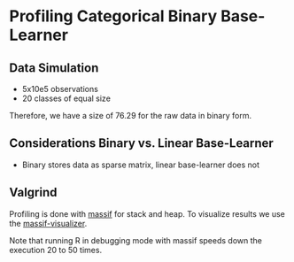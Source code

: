 # Profiling Categorical Binary Base-Learner

## Data Simulation

- 5x10e5 observations
- 20 classes of equal size

Therefore, we have a size of 76.29 for the raw data in binary form.

## Considerations Binary vs. Linear Base-Learner

- Binary stores data as sparse matrix, linear base-learner does not

## Valgrind

Profiling is done with [massif](https://www.valgrind.org/docs/manual/ms-manual.html) for stack and heap. To visualize results we use the [massif-visualizer](https://kde.org/applications/development/org.kde.massif-visualizer).

Note that running R in debugging mode with massif speeds down the execution 20 to 50 times.
